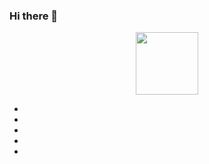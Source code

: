 ### Hi there 👋

<!--
**emilburganov/emilburganov** is a ✨ _special_ ✨ repository because its `README.md` (this file) appears on your GitHub profile.

Here are some ideas to get you started:

- 🔭 I’m currently working on ...
- 🌱 I’m currently learning ...
- 👯 I’m looking to collaborate on ...
- 🤔 I’m looking for help with ...
- 💬 Ask me about ...
- 📫 How to reach me: ...
- 😄 Pronouns: ...
- ⚡ Fun fact: ...
-->
<div id="header" align="center">
  <img src="https://media.giphy.com/media/M9gbBd9nbDrOTu1Mqx/giphy.gif" width="100"/>
</div>
<ul class="social-icons">
  <li><a class="social-icon-twitter" href="#" title="..." target="_blank" rel="noopener"></a></li>
  <li><a class="social-icon-fb" href="#" title="..." target="_blank" rel="noopener"></a></li>
  <li><a class="social-icon-vk" href="#" title="..." target="_blank" rel="noopener"></a></li>
  <li><a class="social-icon-telegram" href="#" title="..." target="_blank" rel="noopener"></a></li>
  <li><a class="social-icon-youtube" href="#" title="..." target="_blank" rel="noopener"></a></li>
</ul>
